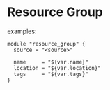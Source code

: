 
# Resource Group

examples:

```
module "resource_group" {
  source = "<source>"

  name     = "${var.name}"
  location = "${var.location}"
  tags     = "${var.tags}"
}
```